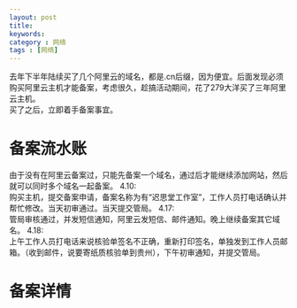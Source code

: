 ```yaml
---
layout: post
title: 
keywords: 
category : 网络
tags : [网络]
---
```

去年下半年陆续买了几个阿里云的域名，都是.cn后缀，因为便宜。后面发现必须购买阿里云主机才能备案，考虑很久，趁搞活动期间，花了279大洋买了三年阿里云主机。  
买了之后，立即着手备案事宜。<!-- more -->
# 备案流水账
由于没有在阿里云备案过，只能先备案一个域名，通过后才能继续添加网站，然后就可以同时多个域名一起备案。
4.10:  
购买主机，提交备案申请，备案名称为有“迟思堂工作室”，工作人员打电话确认并帮忙修改。当天初审通过。当天提交管局。
4.17:  
管局审核通过，并发短信通知，阿里云发短信、邮件通知。晚上继续备案其它域名。
4.18:  
上午工作人员打电话来说核验单签名不正确，重新打印签名，单独发到工作人员邮箱。（收到邮件，说要寄纸质核验单到贵州），下午初审通知，并提交管局。


# 备案详情
